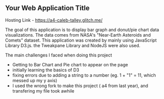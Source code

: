 

## Your Web Application Title

Hosting Link - https://a4-caleb-talley.glitch.me/

The goal of this application is to display bar graph and donut/pie chart data visualizations. The data comes from NASA's "Near-Earth Asteroids and Comets" dataset. This application was created by mainly using JavaScript Library D3.js. the Tweakpane Library and NodeJS were also used.


The main challenges I faced when doing this project
- Getting to Bar Chart and Pie chart to appear on the page
- initially learning the basics of D3
- fixing errors due to adding a string to a number (eg. 1 + "1" = 11, which messed up my y axis)
- I used the wrong fork to make this project ( a4 from last year), and transfering my file took awhile



